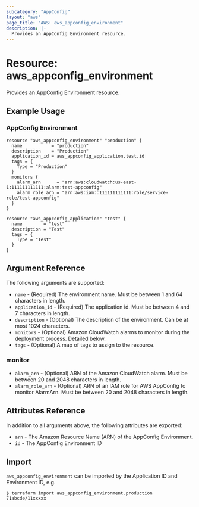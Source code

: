 ```yaml
---
subcategory: "AppConfig"
layout: "aws"
page_title: "AWS: aws_appconfig_environment"
description: |-
  Provides an AppConfig Environment resource.
---
```


# Resource: aws_appconfig_environment

Provides an AppConfig Environment resource.

## Example Usage

### AppConfig Environment

```hcl
resource "aws_appconfig_environment" "production" {
  name           = "production"
  description    = "Production"
  application_id = aws_appconfig_application.test.id
  tags = {
    Type = "Production"
  }
  monitors {
    alarm_arn      = "arn:aws:cloudwatch:us-east-1:111111111111:alarm:test-appconfig"
    alarm_role_arn = "arn:aws:iam::111111111111:role/service-role/test-appconfig"
  }
}

resource "aws_appconfig_application" "test" {
  name        = "test"
  description = "Test"
  tags = {
    Type = "Test"
  }
}
```

## Argument Reference

The following arguments are supported:

- `name` - (Required) The environment name. Must be between 1 and 64 characters in length.
- `application_id` - (Required) The application id. Must be between 4 and 7 characters in length.
- `description` - (Optional) The description of the environment. Can be at most 1024 characters.
- `monitors` - (Optional) Amazon CloudWatch alarms to monitor during the deployment process. Detailed below.
- `tags` - (Optional) A map of tags to assign to the resource.

### monitor

- `alarm_arn` - (Optional) ARN of the Amazon CloudWatch alarm. Must be between 20 and 2048 characters in length.
- `alarm_role_arn` - (Optional) ARN of an IAM role for AWS AppConfig to monitor AlarmArn. Must be between 20 and 2048 characters in length.

## Attributes Reference

In addition to all arguments above, the following attributes are exported:

- `arn` - The Amazon Resource Name (ARN) of the AppConfig Environment.
- `id` - The AppConfig Environment ID

## Import

`aws_appconfig_environment` can be imported by the Application ID and Environment ID, e.g.

```
$ terraform import aws_appconfig_environment.production 71abcde/11xxxxx
```
